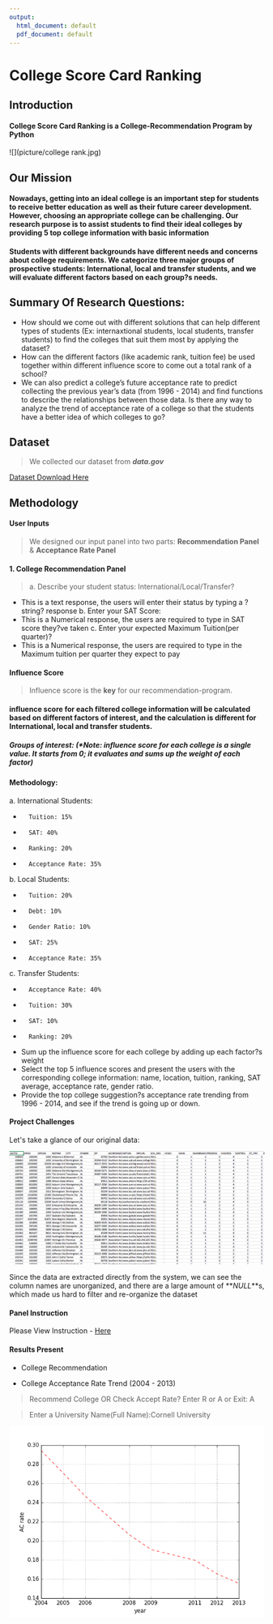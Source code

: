 ```yaml
---
output:
  html_document: default
  pdf_document: default
---
```

# College Score Card Ranking 
## **Introduction**
#### College Score Card Ranking is a College-Recommendation Program by Python

![](picture/college rank.jpg)

## Our Mission 

####  Nowadays, getting into an ideal college is an important step for students to receive better education as well as their future career development. However, choosing an appropriate college can be challenging. Our research purpose is to assist students to find their ideal colleges by providing 5 top college information with basic information
####  Students with different backgrounds have different needs and concerns about college requirements. We categorize three major groups of prospective students: International, local and transfer students, and we will evaluate different factors based on each group?s needs.

## Summary Of Research Questions:
- How should we come out with different solutions that can help different types of students (Ex: internaxtional students, local students, transfer students) to find the colleges that suit them most by applying the dataset?
- How can the different factors (like academic rank, tuition fee) be used together within different influence score to come out a total rank of a school?
- We can also predict a college’s future acceptance rate to predict collecting the previous year’s data (from 1996 - 2014) and find functions to describe the relationships between those data. Is there any way to analyze the trend of acceptance rate of a college so that the students have a better idea of which colleges to go?


## Dataset
> We collected our dataset from **_data.gov_**

[Dataset Download Here](https://catalog.data.gov/dataset/college-scorecard/resource/b8f3d10b-0974-40db-b5fa-3c87ecae516b)
 
## Methodology

#### **User Inputs**
> We designed our input panel into two parts: **Recommendation Panel** & **Acceptance Rate Panel** 


#### 1. College Recommendation Panel

> a. Describe your student status: International/Local/Transfer?
- This is a text response, the users will enter their status by
typing a ?string? response 
b. Enter your SAT Score:
- This is a Numerical response, the users are required to type in SAT score they?ve taken
c. Enter your expected Maximum Tuition(per quarter)?
- This is a Numerical response, the users are required to type in
the Maximum tuition per quarter they expect to pay

#### **Influence Score**
> Influence score is the **key** for our recommendation-program. 

#### influence score for each filtered college information will be calculated based on different factors of interest, and the calculation is different for International, local and transfer students.

##### Groups of interest: (*Note: influence score for each college is a single value. It starts from 0; it evaluates and sums up the weight of each factor)


#### Methodology:

a.	International Students:
-   	Tuition: 15% 
-   	SAT: 40%
-   	Ranking: 20%
-   	Acceptance Rate: 35%

b.	Local Students:
-   	Tuition: 20%
-   	Debt: 10%
-   	Gender Ratio: 10%
-   	SAT: 25%
-   	Acceptance Rate: 35%

c.	Transfer Students:
-   	Acceptance Rate: 40%
-   	Tuition: 30%
-   	SAT: 10%
-   	Ranking: 20%


- Sum up the influence score for each college by adding up each factor?s weight
- Select the top 5 influence scores and present the users with the corresponding college information: name, location, tuition, ranking, SAT average, acceptance rate, gender ratio.
- Provide the top college suggestion?s acceptance rate trending from 1996 - 2014, and see if the trend is going up or down.





#### Project Challenges
 Let's take a glance of our original data:

![](picture/dataset.PNG)

Since the data are extracted directly from the system, we can see the column names are unorganized, and there are a large amount of  **_NULL_**s, which made us hard to filter and re-organize the dataset


#### Panel Instruction 

Please View Instruction - [Here](https://youtu.be/S1rcbpwc8S0)


#### Results Present

- College Recommendation

- College Acceptance Rate Trend (2004 - 2013)

> Recommend College OR Check Accept Rate? Enter R or A or Exit: A

> Enter a University Name(Full Name):Cornell University

![](picture/cornell.png)


